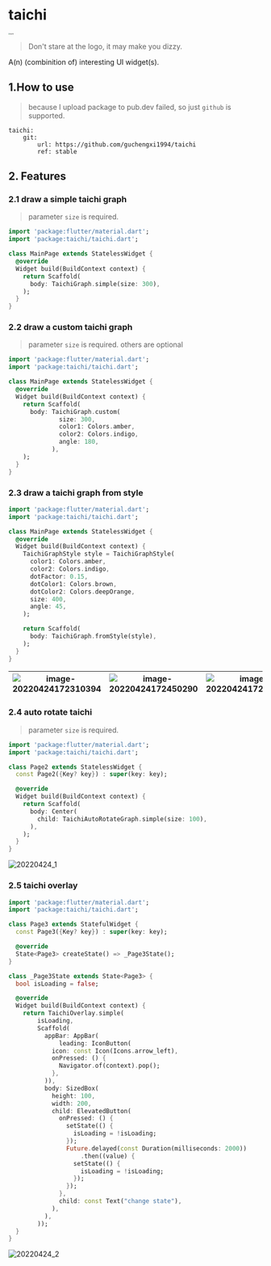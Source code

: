 # taichi
<img src="./md_images/taichi.gif" alt="taichi" style="zoom:20%;" />

> Don't stare at the logo, it may make you dizzy.

 A(n) (combinition of) interesting UI widget(s).

## 1.How to use

> because I upload package to pub.dev failed, so just ```github``` is supported.

```
taichi:
    git:
        url: https://github.com/guchengxi1994/taichi
        ref: stable
```

## 2. Features

### 2.1 draw a simple taichi graph

> parameter ```size``` is required.

```dart
import 'package:flutter/material.dart';
import 'package:taichi/taichi.dart';

class MainPage extends StatelessWidget {
  @override
  Widget build(BuildContext context) {
    return Scaffold(
      body: TaichiGraph.simple(size: 300),
    );
  }
}
```

### 2.2 draw a custom taichi graph

> parameter ```size``` is required.
> others are optional

``` dart
import 'package:flutter/material.dart';
import 'package:taichi/taichi.dart';

class MainPage extends StatelessWidget {
  @override
  Widget build(BuildContext context) {
    return Scaffold(
      body: TaichiGraph.custom(
              size: 300,
              color1: Colors.amber,
              color2: Colors.indigo,
              angle: 180,
            ),
    );
  }
}
```

### 2.3 draw a taichi graph from style

```dart
import 'package:flutter/material.dart';
import 'package:taichi/taichi.dart';

class MainPage extends StatelessWidget {
  @override
  Widget build(BuildContext context) {
    TaichiGraphStyle style = TaichiGraphStyle(
      color1: Colors.amber,
      color2: Colors.indigo,
      dotFactor: 0.15,
      dotColor1: Colors.brown,
      dotColor2: Colors.deepOrange,
      size: 400,
      angle: 45,
    );

    return Scaffold(
      body: TaichiGraph.fromStyle(style),
    );
  }
}
```

| ![image-20220424172310394](./md_images/image-20220424172310394.png) | ![image-20220424172450290](./md_images/image-20220424172450290.png) | ![image-20220424172753461](./md_images/image-20220424172753461.png) |
| ------------------------------------------------------------ | ------------------------------------------------------------ | ------------------------------------------------------------ |

### 2.4 auto rotate taichi

> parameter ```size``` is required.

```dart
import 'package:flutter/material.dart';
import 'package:taichi/taichi.dart';

class Page2 extends StatelessWidget {
  const Page2({Key? key}) : super(key: key);

  @override
  Widget build(BuildContext context) {
    return Scaffold(
      body: Center(
        child: TaichiAutoRotateGraph.simple(size: 100),
      ),
    );
  }
}
```

![20220424_1](./md_images/20220424_1.gif)

### 2.5 taichi overlay

```dart
import 'package:flutter/material.dart';
import 'package:taichi/taichi.dart';

class Page3 extends StatefulWidget {
  const Page3({Key? key}) : super(key: key);

  @override
  State<Page3> createState() => _Page3State();
}

class _Page3State extends State<Page3> {
  bool isLoading = false;

  @override
  Widget build(BuildContext context) {
    return TaichiOverlay.simple(
        isLoading,
        Scaffold(
          appBar: AppBar(
              leading: IconButton(
            icon: const Icon(Icons.arrow_left),
            onPressed: () {
              Navigator.of(context).pop();
            },
          )),
          body: SizedBox(
            height: 100,
            width: 200,
            child: ElevatedButton(
              onPressed: () {
                setState(() {
                  isLoading = !isLoading;
                });
                Future.delayed(const Duration(milliseconds: 2000))
                    .then((value) {
                  setState(() {
                    isLoading = !isLoading;
                  });
                });
              },
              child: const Text("change state"),
            ),
          ),
        ));
  }
}
```

![20220424_2](./md_images/20220424_2.gif)

